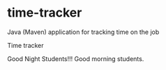 # time-tracker
Java (Maven) application for tracking time on the job

Time tracker

Good Night Students!!!
Good morning students.

